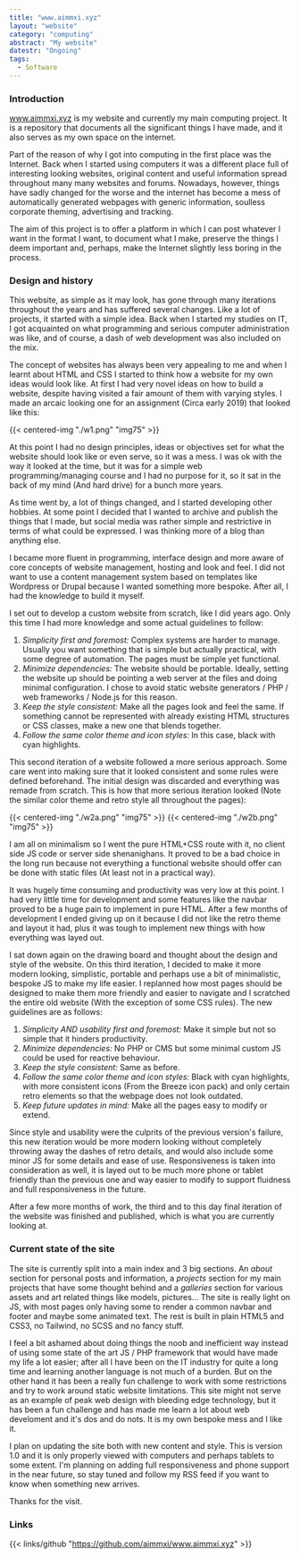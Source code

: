 ```yaml
---
title: "www.aimmxi.xyz"
layout: "website"
category: "computing"
abstract: "My website"
datestr: "Ongoing"
tags:
  - Software
---
```


### Introduction
www.aimmxi.xyz is my website and currently my main computing project. It is a repository that documents all the significant things I have made, and it also serves as my own space on the internet.

Part of the reason of why I got into computing in the first place was the Internet. Back when I started using computers it was a different place full of interesting looking websites, original content and useful information spread throughout many many websites and forums. Nowadays, however, things have sadly changed for the worse and the internet has become a mess of automatically generated webpages with generic information, soulless corporate theming, advertising and tracking.

The aim of this project is to offer a platform in which I can post whatever I want in the format I want, to document what I make, preserve the things I deem important and, perhaps, make the Internet slightly less boring in the process.


### Design and history
This website, as simple as it may look, has gone through many iterations throughout the years and has suffered several changes. Like a lot of projects, it started with a simple idea. Back when I started my studies on IT, I got acquainted on what programming and serious computer administration was like, and of course, a dash of web development was also included on the mix.

The concept of websites has always been very appealing to me and when I learnt about HTML and CSS I started to think how a website for my own ideas would look like. At first I had very novel ideas on how to build a website, despite having visited a fair amount of them with varying styles. I made an arcaic looking one for an assignment (Circa early 2019) that looked like this:

{{< centered-img "./w1.png" "img75" >}}
			
At this point I had no design principles, ideas or objectives set for what the website should look like or even serve, so it was a mess. I was ok with the way it looked at the time, but it was for a simple web programming/managing course and I had no purpose for it, so it sat in the back of my mind (And hard drive) for a bunch more years.

As time went by, a lot of things changed, and I started developing other hobbies. At some point I decided that I wanted to archive and publish the things that I made, but social media was rather simple and restrictive in terms of what could be expressed. I was thinking more of a blog than anything else.

I became more fluent in programming, interface design and more aware of core concepts of website management, hosting and look and feel. I did not want to use a content management system based on templates like Wordpress or Drupal because I wanted something more bespoke. After all, I had the knowledge to build it myself.

I set out to develop a custom website from scratch, like I did years ago. Only this time I had more knowledge and some actual guidelines to follow:

  1. _Simplicity first and foremost:_ Complex systems are harder to manage. Usually you want something that is simple but actually practical, with some degree of automation. The pages must be simple yet functional.
  2. _Minimize dependencies:_ The website should be portable. Ideally, setting the website up should be pointing a web server at the files and doing minimal configuration. I chose to avoid static website generators / PHP / web frameworks / Node.js for this reason.
  3. _Keep the style consistent:_ Make all the pages look and feel the same. If something cannot be represented with already existing HTML structures or CSS classes, make a new one that blends together.
  4. _Follow the same color theme and icon styles:_ In this case, black with cyan highlights.

This second iteration of a website followed a more serious approach. Some care went into making sure that it looked consistent and some rules were defined beforehand. The initial design was discarded and everything was remade from scratch. This is how that more serious iteration looked (Note the similar color theme and retro style all throughout the pages):

{{< centered-img "./w2a.png" "img75" >}}
{{< centered-img "./w2b.png" "img75" >}}

I am all on minimalism so I went the pure HTML+CSS route with it, no client side JS code or server side shenanighans. It proved to be a bad choice in the long run because not everything a functional website should offer can be done with static files (At least not in a practical way).

It was hugely time consuming and productivity was very low at this point. I had very little time for development and some features like the navbar proved to be a huge pain to implement in pure HTML. After a few months of development I ended giving up on it because I did not like the retro theme and layout it had, plus it was tough to implement new things with how everything was layed out.

I sat down again on the drawing board and thought about the design and style of the website. On this third iteration, I decided to make it more modern looking, simplistic, portable and perhaps use a bit of minimalistic, bespoke JS to make my life easier. I replanned how most pages should be designed to make them more friendly and easier to navigate and I scratched the entire old website (With the exception of some CSS rules). The new guidelines are as follows:

  1. _Simplicity AND usability first and foremost:_ Make it simple but not so simple that it hinders productivity.
  2. _Minimize dependencies:_ No PHP or CMS but some minimal custom JS could be used for reactive behaviour.
  3. _Keep the style consistent:_ Same as before.
  4. _Follow the same color theme and icon styles:_ Black with cyan highlights, with more consistent icons (From the Breeze icon pack) and only certain retro elements so that the webpage does not look outdated.
  5. _Keep future updates in mind:_ Make all the pages easy to modify or extend.

Since style and usability were the culprits of the previous version's failure, this new iteration would be more modern looking without completely throwing away the dashes of retro details, and would also include some minor JS for some details and ease of use. Responsiveness is taken into consideration as well, it is layed out to be much more phone or tablet friendly than the previous one and way easier to modify to support fluidness and full responsiveness in the future.

After a few more months of work, the third and to this day final iteration of the website was finished and published, which is what you are currently looking at.

### Current state of the site
The site is currently split into a main index and 3 big sections. An _about_ section for personal posts and information, a _projects_ section for my main projects that have some thought behind and a _galleries_ section for various assets and art related things like models, pictures... The site is really light on JS, with most pages only having some to render a common navbar and footer and maybe some animated text. The rest is built in plain HTML5 and CSS3, no Tailwind, no SCSS and no fancy stuff.

I feel a bit ashamed about doing things the noob and inefficient way instead of using some state of the art JS / PHP framework that would have made my life a lot easier; after all I have been on the IT industry for quite a long time and learning another language is not much of a burden. But on the other hand it has been a really fun challenge to work with some restrictions and try to work around static website limitations. This site might not serve as an example of peak web design with bleeding edge technology, but it has been a fun challenge and has made me learn a lot about web develoment and it's dos and do nots. It is my own bespoke mess and I like it.

I plan on updating the site both with new content and style. This is version 1.0 and it is only properly viewed with computers and perhaps tablets to some extent. I'm planning on adding full responsiveness and phone support in the near future, so stay tuned and follow my RSS feed if you want to know when something new arrives.

Thanks for the visit.

### Links
{{< links/github "https://github.com/aimmxi/www.aimmxi.xyz" >}}